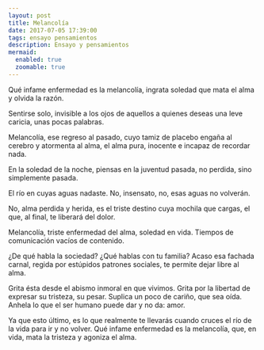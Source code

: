 ```yaml
---
layout: post
title: Melancolía
date: 2017-07-05 17:39:00
tags: ensayo pensamientos
description: Ensayo y pensamientos
mermaid:
  enabled: true
  zoomable: true
---
```



Qué infame enfermedad es la melancolía,
ingrata soledad que mata el alma y olvida la razón.

Sentirse solo, invisible a los ojos de aquellos 
a quienes deseas una leve caricia, unas pocas palabras.

Melancolía, ese regreso al pasado,
cuyo tamiz de placebo engaña al cerebro y atormenta al alma,
el alma pura, inocente e incapaz de recordar nada.

En la soledad de la noche, piensas en la juventud pasada,
no perdida, sino simplemente pasada.

El río en cuyas aguas nadaste. No, insensato, no, esas aguas no volverán.

No, alma perdida y herida, es el triste destino cuya mochila que cargas,
el que, al final, te liberará del dolor.

Melancolía, triste enfermedad del alma, soledad en vida.
Tiempos de comunicación vacíos de contenido.

¿De qué habla la sociedad? ¿Qué hablas con tu familia?
Acaso esa fachada carnal, regida por estúpidos patrones sociales,
te permite dejar libre al alma.

Grita ésta desde el abismo inmoral en que vivimos.
Grita por la libertad de expresar su tristeza, su pesar.
Suplica un poco de cariño, que sea oída.
Anhela lo que el ser humano puede dar y no da: amor.

Ya que esto último, es lo que realmente te llevarás
cuando cruces el río de la vida para ir y no volver.
Qué infame enfermedad es la melancolía,
que, en vida, mata la tristeza y agoniza el alma.
